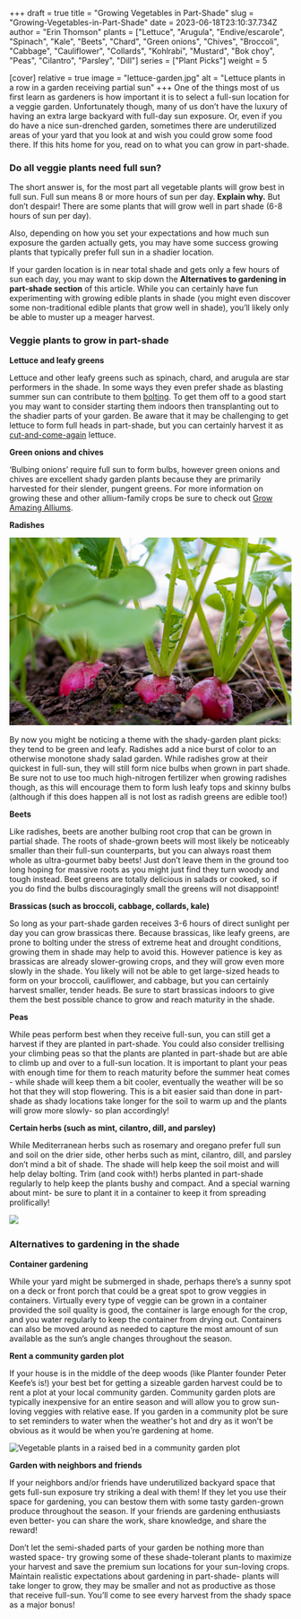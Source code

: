 +++
draft = true
title = "Growing Vegetables in Part-Shade"
slug = "Growing-Vegetables-in-Part-Shade"
date = 2023-06-18T23:10:37.734Z
author = "Erin Thomson"
plants = ["Lettuce", "Arugula", "Endive/escarole", "Spinach", "Kale", "Beets", "Chard", "Green onions", "Chives", "Broccoli", "Cabbage", "Cauliflower", "Collards", "Kohlrabi", "Mustard", "Bok choy", "Peas", "Cilantro", "Parsley", "Dill"]
series = ["Plant Picks"]
weight = 5

[cover]
relative = true
image = "lettuce-garden.jpg"
alt = "Lettuce plants in a row in a garden receiving partial sun"
+++
One of the things most of us first learn as gardeners is how important it is to select a full-sun location for a veggie garden. Unfortunately though, many of us don’t have the luxury of having an extra large backyard with full-day sun exposure. Or, even if you do have a nice sun-drenched garden, sometimes there are underutilized areas of your yard that you look at and wish you could grow some food there. If this hits home for you, read on to what you can grow in part-shade.

### Do all veggie plants need full sun?

The short answer is, for the most part all vegetable plants will grow best in full sun. Full sun means 8 or more hours of sun per day. **Explain why.** But don’t despair! There are some plants that will grow well in part shade (6-8 hours of sun per day).

Also, depending on how you set your expectations and how much sun exposure the garden actually gets, you may have some success growing plants that typically prefer full sun in a shadier location.

If your garden location is in near total shade and gets only a few hours of sun each day, you may want to skip down the **Alternatives to gardening in part-shade section** of this article. While you can certainly have fun experimenting with growing edible plants in shade (you might even discover some non-traditional edible plants that grow well in shade), you’ll likely only be able to muster up a meager harvest.

### Veggie plants to grow in part-shade

**Lettuce and leafy greens**

Lettuce and other leafy greens such as spinach, chard, and arugula are star performers in the shade. In some ways they even prefer shade as blasting summer sun can contribute to them [bolting](https://blog.planter.garden/posts/plant-bolting-a-seedy-situation/). To get them off to a good start you may want to consider starting them indoors then transplanting out to the shadier parts of your garden. Be aware that it may be challenging to get lettuce to form full heads in part-shade, but you can certainly harvest it as [cut-and-come-again](https://blog.planter.garden/posts/harvesting-how-to-and-when/#how-to-harvest-lettuce) lettuce.

**Green onions and chives**

‘Bulbing onions’ require full sun to form bulbs, however green onions and chives are excellent shady garden plants because they are primarily harvested for their slender, pungent greens. For more information on growing these and other allium-family crops be sure to check out [Grow Amazing Alliums](https://blog.planter.garden/posts/grow-amazing-alliums/).

**Radishes**

![Radish plants in a garden](radishes.jpg)

By now you might be noticing a theme with the shady-garden plant picks: they tend to be green and leafy. Radishes add a nice burst of color to an otherwise monotone shady salad garden. While radishes grow at their quickest in full-sun, they will still form nice bulbs when grown in part shade. Be sure not to use too much high-nitrogen fertilizer when growing radishes though, as this will encourage them to form lush leafy tops and skinny bulbs (although if this does happen all is not lost as radish greens are edible too!)

**Beets**

Like radishes, beets are another bulbing root crop that can be grown in partial shade. The roots of shade-grown beets will most likely be noticeably smaller than their full-sun counterparts, but you can always roast them whole as ultra-gourmet baby beets! Just don’t leave them in the ground too long hoping for massive roots as you might just find they turn woody and tough instead. Beet greens are totally delicious in salads or cooked, so if you do find the bulbs discouragingly small the greens will not disappoint!

**Brassicas (such as broccoli, cabbage, collards, kale)**

So long as your part-shade garden receives 3-6 hours of direct sunlight per day you can grow brassicas there. Because brassicas, like leafy greens, are prone to bolting under the stress of extreme heat and drought conditions, growing them in shade may help to avoid this. However patience is key as brassicas are already slower-growing crops, and they will grow even more slowly in the shade. You likely will not be able to get large-sized heads to form on your broccoli, cauliflower, and cabbage, but you can certainly harvest smaller, tender heads. Be sure to start brassicas indoors to give them the best possible chance to grow and reach maturity in the shade.

**Peas**

While peas perform best when they receive full-sun, you can still get a harvest if they are planted in part-shade. You could also consider trellising your climbing peas so that the plants are planted in part-shade but are able to climb up and over to a full-sun location. It is important to plant your peas with enough time for them to reach maturity before the summer heat comes - while shade will keep them a bit cooler, eventually the weather will be so hot that they will stop flowering. This is a bit easier said than done in part-shade as shady locations take longer for the soil to warm up and the plants will grow more slowly- so plan accordingly!

**Certain herbs (such as mint, cilantro, dill, and parsley)**

While Mediterranean herbs such as rosemary and oregano prefer full sun and soil on the drier side, other herbs such as mint, cilantro, dill, and parsley don’t mind a bit of shade. The shade will help keep the soil moist and will help delay bolting. Trim (and cook with!) herbs planted in part-shade regularly to help keep the plants bushy and compact. And a special warning about mint- be sure to plant it in a container to keep it from spreading prolifically!

![](https://lh3.googleusercontent.com/UddOtVwfaYShezkSDo4DKAPpw07ZxVoL10eZfczvCJiXZx2m-VW92kOFJoCSQ8xrD1J_aZYPPej2kZb5oxjsc0uqyJ5YYr2oQotSjFrNHiqFaja9gFS9otJwKfkAPPnASsDGkxCeAJEadWw3hFaJOj0)



### Alternatives to gardening in the shade

**Container gardening**

While your yard might be submerged in shade, perhaps there’s a sunny spot on a deck or front porch that could be a great spot to grow veggies in containers. Virtually every type of veggie can be grown in a container provided the soil quality is good, the container is large enough for the crop, and you water regularly to keep the container from drying out. Containers can also be moved around as needed to capture the most amount of sun available as the sun’s angle changes throughout the season.

**Rent a community garden plot**

If your house is in the middle of the deep woods (like Planter founder Peter Keefe’s is!) your best bet for getting a sizeable garden harvest could be to rent a plot at your local community garden. Community garden plots are typically inexpensive for an entire season and will allow you to grow sun-loving veggies with relative ease. If you garden in a community plot be sure to set reminders to water when the weather's hot and dry as it won’t be obvious as it would be when you’re gardening at home.



![Vegetable plants in a raised bed in a community garden plot](community-garden.jpg)

**Garden with neighbors and friends**

If your neighbors and/or friends have underutilized backyard space that gets full-sun exposure try striking a deal with them! If they let you use their space for gardening, you can bestow them with some tasty garden-grown produce throughout the season. If your friends are gardening enthusiasts even better- you can share the work, share knowledge, and share the reward!

Don’t let the semi-shaded parts of your garden be nothing more than wasted space- try growing some of these shade-tolerant plants to maximize your harvest and save the premium sun locations for your sun-loving crops. Maintain realistic expectations about gardening in part-shade- plants will take longer to grow, they may be smaller and not as productive as those that receive full-sun. You’ll come to see every harvest from the shady space as a major bonus!